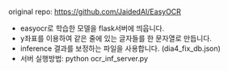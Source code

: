 original repo: https://github.com/JaidedAI/EasyOCR

- easyocr로 학습한 모델을 flask서버에 띄웁니다.
- y좌표를 이용하여 같은 줄에 있는 글자들를 한 문자열로 만듭니다.
- inference 결과를 보정하는 파일을 사용합니다. (dia4_fix_db.json)
- 서버 실행방법: python ocr_inf_server.py
